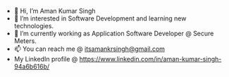 - 👋 Hi, I’m Aman Kumar Singh
- 👀 I’m interested in Software Development and learning new technologies.
- 🌱 I’m currently working as Application Software Developer @ Secure Meters.
- 📫 You can reach me @ itsamankrsingh@gmail.com
- My LinkedIn profile @ https://www.linkedin.com/in/aman-kumar-singh-94a6b616b/

<!---
itsamankrsingh/itsamankrsingh is a ✨ special ✨ repository because its `README.md` (this file) appears on your GitHub profile.
You can click the Preview link to take a look at your changes.
--->

